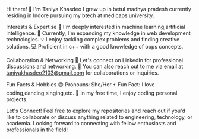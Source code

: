 Hi there! 👋 I'm Taniya Khasdeo
I grew up in betul madhya pradesh currently residing in Indore pursuing my btech at medicaps university.

Interests & Expertise
🔬 I'm deeply interested in machine learning,artificial intelligence.
🌱 Currently, I'm expanding my knowledge in web development technologies.
💡 I enjoy tackling complex problems and finding creative solutions.
💻 Proficient in c++ with a good knowledge of oops concepts.

Collaboration & Networking
💬 Let's connect on LinkedIn for professional discussions and networking.
📧 You can also reach out to me via email at taniyakhasdeo2103@gmail.com for collaborations or inquiries.

Fun Facts & Hobbies
😄 Pronouns: She/Her
⚡ Fun Fact: I love coding,dancing,singing,etc.
🎨 In my free time, I enjoy  coding personal projects.

Let's Connect!
Feel free to explore my repositories and reach out if you'd like to collaborate or discuss anything related to engineering, technology, or academia. Looking forward to connecting with fellow enthusiasts and professionals in the field!

